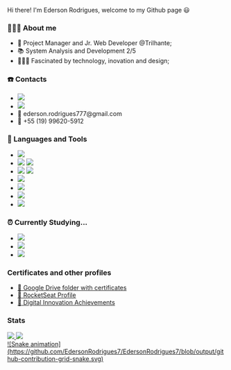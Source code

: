 Hi there! I'm Ederson Rodrigues, welcome to my Github page 😃
### 🙋🏾‍♂️ About me 
<ul>
  <li> 🔁 Project Manager and Jr. Web Developer @Trilhante;</li>
  <li> 📚 System Analysis and Development 2/5</li>
  <li> 👩🏾‍💻 Fascinated by technology, inovation and design;</li>
</ul>

### ☎️ Contacts
<ul>
  <li><a href="https://www.linkedin.com/in/edersonrodrigues777/"><img src="https://img.shields.io/badge/LinkedIn-0077B5?style=for-the-badge&logo=linkedin&logoColor=white"/></a>        </li>
  <li><a href="https://www.instagram.com/dede_rodrigues7/"><img src="https://img.shields.io/badge/Instagram-E4405F?style=for-the-badge&logo=instagram&logoColor=white"/></a></li>
  <li>📧 ederson.rodrigues777@gmail.com</li>
  <li>📲 +55 (19) 99620-5912</li>
</ul>

### 🧰 Languages and Tools 
<ul>
  <li><img src="https://img.shields.io/badge/HTML5-E34F26?style=for-the-badge&logo=html5&logoColor=white"/></li>
  <li>
  <img src="https://img.shields.io/badge/CSS3-1572B6?style=for-the-badge&logo=css3&logoColor=white"/>
  <img src="https://img.shields.io/badge/Sass-CC6699?style=for-the-badge&logo=sass&logoColor=white"/>
  </li>
  <li>
    <img src="https://img.shields.io/badge/Bootstrap-563D7C?style=for-the-badge&logo=bootstrap&logoColor=white"/>
    <img src="https://img.shields.io/badge/Tailwind_CSS-38B2AC?style=for-the-badge&logo=tailwind-css&logoColor=white"/>
  </li>
  <li><img src="https://img.shields.io/badge/JavaScript-323330?style=for-the-badge&logo=javascript&logoColor=F7DF1E"/></li>
  <li><img src="https://img.shields.io/badge/Git-F05032?style=for-the-badge&logo=git&logoColor=white"/></li>
  <li><img src="https://img.shields.io/badge/Windows-0078D6?style=for-the-badge&logo=windows&logoColor=white"/></li>
  <li><img src="https://img.shields.io/badge/Visual_Studio_Code-0078D4?style=for-the-badge&logo=visual%20studio%20code&logoColor=white"/></li>
</ul>

### ⏰ Currently Studying... 
<ul>
  <li><img src="https://img.shields.io/badge/React-20232A?style=for-the-badge&logo=react&logoColor=61DAFB"/></li>
  <li><img src="https://img.shields.io/badge/TypeScript-007ACC?style=for-the-badge&logo=typescript&logoColor=white"/></li>
  <li><img src="https://img.shields.io/badge/MySQL-005C84?style=for-the-badge&logo=mysql&logoColor=white"/></li>
</ul>

### Certificates and other profiles
<ul>
  <li><a href="https://drive.google.com/drive/folders/1gT2ou5wGL7jv4oOXOgPPUQqGZT6RLC-W?usp=sharing">📁 Google Drive folder with certificates<a/></li>
  <li><a href="https://app.rocketseat.com.br/me/ederson-rodrigues-06888">🚀 RocketSeat Profile<a/></li>
  <li><a href="https://web.digitalinnovation.one/users/ederson_rodrigues?tab=achievements">📙 Digital Innovation Achievements<a/></li>
</ul>

### Stats
<div>
<a href="https://github.com/EdersonRodrigues7">
<img height="180em" src="https://github-readme-stats.vercel.app/api/top-langs/?username=EdersonRodrigues7&layout=compact&langs_count=7&theme=dracula"/>
<img height="180em" src="https://github-readme-stats.vercel.app/api?username=EdersonRodrigues7&show_icons=true&theme=dracula&include_all_commits=true&count_private=true"/>
</div>
![Snake animation](https://github.com/EdersonRodrigues7/EdersonRodrigues7/blob/output/github-contribution-grid-snake.svg)
<!--

-->
